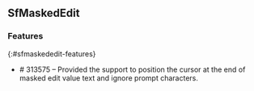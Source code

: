 ## SfMaskedEdit

### Features
{:#sfmaskededit-features}

* \# 313575 – Provided the support to position the cursor at the end of masked edit value text and ignore prompt characters.
